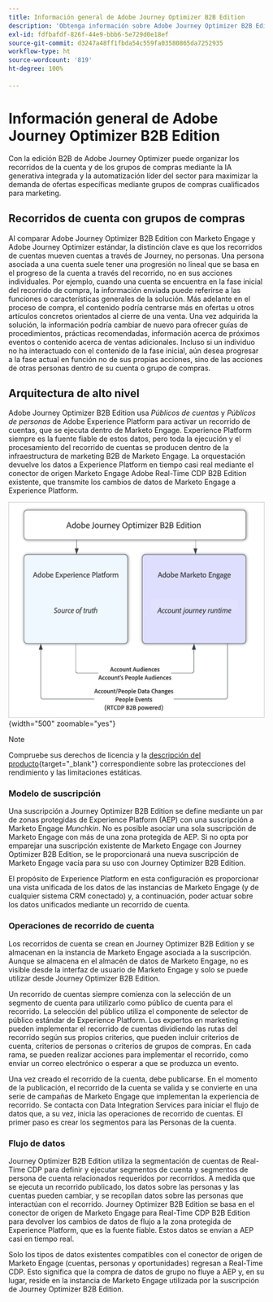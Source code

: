 ```yaml
---
title: Información general de Adobe Journey Optimizer B2B Edition
description: 'Obtenga información sobre Adobe Journey Optimizer B2B Edition: organice recorridos de cuenta con grupos de compras, información de IA e integración de Experience Platform para el marketing B2B.'
exl-id: fdfbafdf-826f-44e9-bbb6-5e729d0e18ef
source-git-commit: d3247a48ff1fbda54c559fa03580865da7252935
workflow-type: ht
source-wordcount: '819'
ht-degree: 100%

---
```


# Información general de Adobe Journey Optimizer B2B Edition

Con la edición B2B de Adobe Journey Optimizer puede organizar los recorridos de la cuenta y de los grupos de compras mediante la IA generativa integrada y la automatización líder del sector para maximizar la demanda de ofertas específicas mediante grupos de compras cualificados para marketing.

## Recorridos de cuenta con grupos de compras

Al comparar Adobe Journey Optimizer B2B Edition con Marketo Engage y Adobe Journey Optimizer estándar, la distinción clave es que los recorridos de cuentas mueven cuentas a través de Journey, no personas. Una persona asociada a una cuenta suele tener una progresión no lineal que se basa en el progreso de la cuenta a través del recorrido, no en sus acciones individuales. Por ejemplo, cuando una cuenta se encuentra en la fase inicial del recorrido de compra, la información enviada puede referirse a las funciones o características generales de la solución. Más adelante en el proceso de compra, el contenido podría centrarse más en ofertas u otros artículos concretos orientados al cierre de una venta. Una vez adquirida la solución, la información podría cambiar de nuevo para ofrecer guías de procedimientos, prácticas recomendadas, información acerca de próximos eventos o contenido acerca de ventas adicionales. Incluso si un individuo no ha interactuado con el contenido de la fase inicial, aún desea progresar a la fase actual en función no de sus propias acciones, sino de las acciones de otras personas dentro de su cuenta o grupo de compras.

## Arquitectura de alto nivel

Adobe Journey Optimizer B2B Edition usa _Públicos de cuentas_ y _Públicos de personas_ de Adobe Experience Platform para activar un recorrido de cuentas, que se ejecuta dentro de Marketo Engage. Experience Platform siempre es la fuente fiable de estos datos, pero toda la ejecución y el procesamiento del recorrido de cuentas se producen dentro de la infraestructura de marketing B2B de Marketo Engage. La orquestación devuelve los datos a Experience Platform en tiempo casi real mediante el conector de origen Marketo Engage Adobe Real-Time CDP B2B Edition existente, que transmite los cambios de datos de Marketo Engage a Experience Platform.

![Arquitectura de datos de alto nivel](./assets/high-level-data-architecture.png){width="500" zoomable="yes"}

>[!NOTE]
>
>Compruebe sus derechos de licencia y la [descripción del producto](https://helpx.adobe.com/legal/product-descriptions/adobe-journey-optimizer-b2b.html?lang=es){target="_blank"} correspondiente sobre las protecciones del rendimiento y las limitaciones estáticas.

### Modelo de suscripción

Una suscripción a Journey Optimizer B2B Edition se define mediante un par de zonas protegidas de Experience Platform (AEP) con una suscripción a Marketo Engage _Munchkin_. No es posible asociar una sola suscripción de Marketo Engage con más de una zona protegida de AEP. Si no opta por emparejar una suscripción existente de Marketo Engage con Journey Optimizer B2B Edition, se le proporcionará una nueva suscripción de Marketo Engage vacía para su uso con Journey Optimizer B2B Edition.

El propósito de Experience Platform en esta configuración es proporcionar una vista unificada de los datos de las instancias de Marketo Engage (y de cualquier sistema CRM conectado) y, a continuación, poder actuar sobre los datos unificados mediante un recorrido de cuenta.

### Operaciones de recorrido de cuenta

Los recorridos de cuenta se crean en Journey Optimizer B2B Edition y se almacenan en la instancia de Marketo Engage asociada a la suscripción. Aunque se almacena en el almacén de datos de Marketo Engage, no es visible desde la interfaz de usuario de Marketo Engage y solo se puede utilizar desde Journey Optimizer B2B Edition.

Un recorrido de cuentas siempre comienza con la selección de un segmento de cuenta para utilizarlo como público de cuenta para el recorrido. La selección del público utiliza el componente de selector de público estándar de Experience Platform. Los expertos en marketing pueden implementar el recorrido de cuentas dividiendo las rutas del recorrido según sus propios criterios, que pueden incluir criterios de cuenta, criterios de personas o criterios de grupos de compras. En cada rama, se pueden realizar acciones para implementar el recorrido, como enviar un correo electrónico o esperar a que se produzca un evento.

Una vez creado el recorrido de la cuenta, debe publicarse. En el momento de la publicación, el recorrido de la cuenta se valida y se convierte en una serie de campañas de Marketo Engage que implementan la experiencia de recorrido. Se contacta con Data Integration Services para iniciar el flujo de datos que, a su vez, inicia las operaciones de recorrido de cuentas. El primer paso es crear los segmentos para las Personas de la cuenta.

### Flujo de datos

Journey Optimizer B2B Edition utiliza la segmentación de cuentas de Real-Time CDP para definir y ejecutar segmentos de cuenta y segmentos de persona de cuenta relacionados requeridos por recorridos. A medida que se ejecuta un recorrido publicado, los datos sobre las personas y las cuentas pueden cambiar, y se recopilan datos sobre las personas que interactúan con el recorrido. Journey Optimizer B2B Edition se basa en el conector de origen de Marketo Engage para Real-Time CDP B2B Edition para devolver los cambios de datos de flujo a la zona protegida de Experience Platform, que es la fuente fiable.  Estos datos se envían a AEP casi en tiempo real.

Solo los tipos de datos existentes compatibles con el conector de origen de Marketo Engage (cuentas, personas y oportunidades) regresan a Real-Time CDP. Esto significa que la compra de datos de grupo no fluye a AEP y, en su lugar, reside en la instancia de Marketo Engage utilizada por la suscripción de Journey Optimizer B2B Edition.
